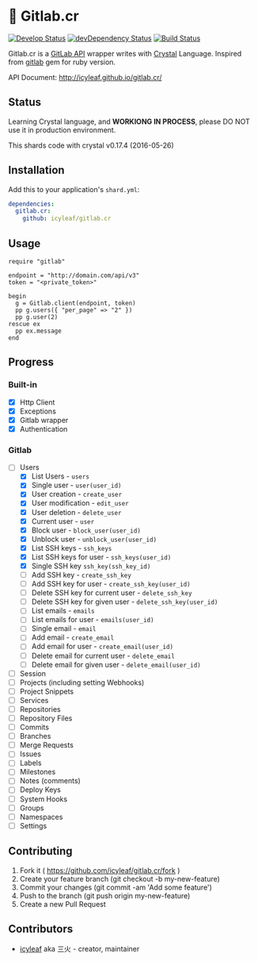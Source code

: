 # 💎 Gitlab.cr

[![Develop Status](https://shards.rocks/badge/github/icyleaf/gitlab.cr/status.svg)](https://shards.rocks/github/icyleaf/gitlab.cr)
[![devDependency Status](https://shards.rocks/badge/github/icyleaf/gitlab.cr/dev_status.svg)](https://shards.rocks/github/icyleaf/gitlab.cr)
[![Build Status](https://travis-ci.org/icyleaf/gitlab.cr.svg)](https://travis-ci.org/icyleaf/gitlab.cr)

Gitlab.cr is a [GitLab API][gitlab-api-link] wrapper writes with [Crystal][crystal-link] Language. Inspired from [gitlab][gitlab-gem-link] gem for ruby version.

API Document: http://icyleaf.github.io/gitlab.cr/

## Status

Learning Crystal language, and **WORKIONG IN PROCESS**, please DO NOT use it in production environment.

This shards code with crystal v0.17.4 (2016-05-26)

## Installation

Add this to your application's `shard.yml`:

```yaml
dependencies:
  gitlab.cr:
    github: icyleaf/gitlab.cr
```

## Usage

```crystal
require "gitlab"

endpoint = "http://domain.com/api/v3"
token = "<private_token>"

begin
  g = Gitlab.client(endpoint, token)
  pp g.users({ "per_page" => "2" })
  pp g.user(2)
rescue ex
  pp ex.message
end
```

## Progress

### Built-in

- [x] Http Client
- [x] Exceptions
- [x] Gitlab wrapper
- [x] Authentication

### Gitlab

- [ ] Users
  - [x] List Users - `users`
  - [x] Single user - `user(user_id)`
  - [x] User creation - `create_user`
  - [x] User modification - `edit_user`
  - [x] User deletion - `delete_user`
  - [x] Current user - `user`
  - [x] Block user - `block_user(user_id)`
  - [x] Unblock user - `unblock_user(user_id)`
  - [x] List SSH keys - `ssh_keys`
  - [x] List SSH keys for user - `ssh_keys(user_id)`
  - [x] Single SSH key `ssh_key(ssh_key_id)`
  - [ ] Add SSH key - `create_ssh_key`
  - [ ] Add SSH key for user - `create_ssh_key(user_id)`
  - [ ] Delete SSH key for current user - `delete_ssh_key`
  - [ ] Delete SSH key for given user - `delete_ssh_key(user_id)`
  - [ ] List emails - `emails`
  - [ ] List emails for user - `emails(user_id)`
  - [ ] Single email - `email`
  - [ ] Add email - `create_email`
  - [ ] Add email for user - `create_email(user_id)`
  - [ ] Delete email for current user - `delete_email`
  - [ ] Delete email for given user - `delete_email(user_id)`
- [ ] Session
- [ ] Projects (including setting Webhooks)
- [ ] Project Snippets
- [ ] Services
- [ ] Repositories
- [ ] Repository Files
- [ ] Commits
- [ ] Branches
- [ ] Merge Requests
- [ ] Issues
- [ ] Labels
- [ ] Milestones
- [ ] Notes (comments)
- [ ] Deploy Keys
- [ ] System Hooks
- [ ] Groups
- [ ] Namespaces
- [ ] Settings

## Contributing

1. Fork it ( https://github.com/icyleaf/gitlab.cr/fork )
2. Create your feature branch (git checkout -b my-new-feature)
3. Commit your changes (git commit -am 'Add some feature')
4. Push to the branch (git push origin my-new-feature)
5. Create a new Pull Request

## Contributors

- [icyleaf](https://github.com/icyleaf) aka 三火 - creator, maintainer

[crystal-link]: http://crystal-lang.org/
[gitlab-api-link]: http://docs.gitlab.com/ce/api/README.html
[gitlab-gem-link]: https://github.com/NARKOZ/gitlab
